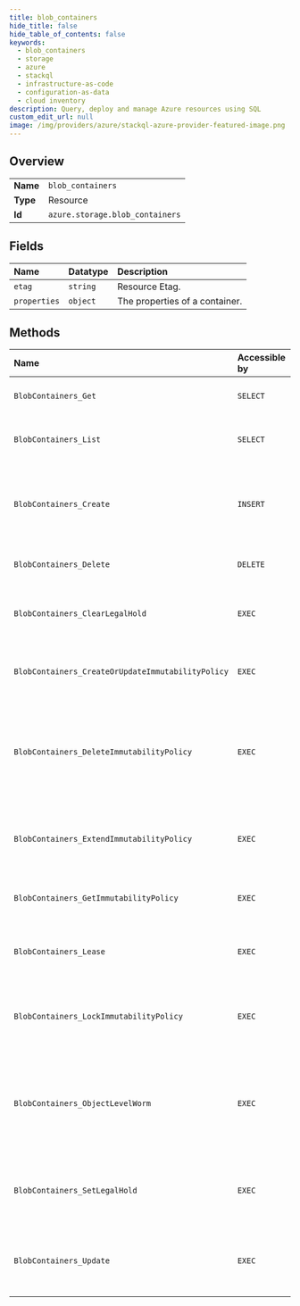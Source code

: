 ```yaml
---
title: blob_containers
hide_title: false
hide_table_of_contents: false
keywords:
  - blob_containers
  - storage
  - azure    
  - stackql
  - infrastructure-as-code
  - configuration-as-data
  - cloud inventory
description: Query, deploy and manage Azure resources using SQL
custom_edit_url: null
image: /img/providers/azure/stackql-azure-provider-featured-image.png
---
```

  
    

## Overview
<table><tbody>
<tr><td><b>Name</b></td><td><code>blob_containers</code></td></tr>
<tr><td><b>Type</b></td><td>Resource</td></tr>
<tr><td><b>Id</b></td><td><code>azure.storage.blob_containers</code></td></tr>
</tbody></table>

## Fields
| Name | Datatype | Description |
|:-----|:---------|:------------|
| `etag` | `string` | Resource Etag. |
| `properties` | `object` | The properties of a container. |
## Methods
| Name | Accessible by | Required Params | Description |
|:-----|:--------------|:----------------|:------------|
| `BlobContainers_Get` | `SELECT` | `accountName, containerName, resourceGroupName, subscriptionId` | Gets properties of a specified container.  |
| `BlobContainers_List` | `SELECT` | `accountName, resourceGroupName, subscriptionId` | Lists all containers and does not support a prefix like data plane. Also SRP today does not return continuation token. |
| `BlobContainers_Create` | `INSERT` | `accountName, containerName, resourceGroupName, subscriptionId` | Creates a new container under the specified account as described by request body. The container resource includes metadata and properties for that container. It does not include a list of the blobs contained by the container.  |
| `BlobContainers_Delete` | `DELETE` | `accountName, containerName, resourceGroupName, subscriptionId` | Deletes specified container under its account. |
| `BlobContainers_ClearLegalHold` | `EXEC` | `accountName, containerName, resourceGroupName, subscriptionId, data__tags` | Clears legal hold tags. Clearing the same or non-existent tag results in an idempotent operation. ClearLegalHold clears out only the specified tags in the request. |
| `BlobContainers_CreateOrUpdateImmutabilityPolicy` | `EXEC` | `accountName, containerName, immutabilityPolicyName, resourceGroupName, subscriptionId, data__properties` | Creates or updates an unlocked immutability policy. ETag in If-Match is honored if given but not required for this operation. |
| `BlobContainers_DeleteImmutabilityPolicy` | `EXEC` | `If-Match, accountName, containerName, immutabilityPolicyName, resourceGroupName, subscriptionId` | Aborts an unlocked immutability policy. The response of delete has immutabilityPeriodSinceCreationInDays set to 0. ETag in If-Match is required for this operation. Deleting a locked immutability policy is not allowed, the only way is to delete the container after deleting all expired blobs inside the policy locked container. |
| `BlobContainers_ExtendImmutabilityPolicy` | `EXEC` | `If-Match, accountName, containerName, resourceGroupName, subscriptionId, data__properties` | Extends the immutabilityPeriodSinceCreationInDays of a locked immutabilityPolicy. The only action allowed on a Locked policy will be this action. ETag in If-Match is required for this operation. |
| `BlobContainers_GetImmutabilityPolicy` | `EXEC` | `accountName, containerName, immutabilityPolicyName, resourceGroupName, subscriptionId` | Gets the existing immutability policy along with the corresponding ETag in response headers and body. |
| `BlobContainers_Lease` | `EXEC` | `accountName, containerName, resourceGroupName, subscriptionId, data__action` | The Lease Container operation establishes and manages a lock on a container for delete operations. The lock duration can be 15 to 60 seconds, or can be infinite. |
| `BlobContainers_LockImmutabilityPolicy` | `EXEC` | `If-Match, accountName, containerName, resourceGroupName, subscriptionId` | Sets the ImmutabilityPolicy to Locked state. The only action allowed on a Locked policy is ExtendImmutabilityPolicy action. ETag in If-Match is required for this operation. |
| `BlobContainers_ObjectLevelWorm` | `EXEC` | `accountName, containerName, resourceGroupName, subscriptionId` | This operation migrates a blob container from container level WORM to object level immutability enabled container. Prerequisites require a container level immutability policy either in locked or unlocked state, Account level versioning must be enabled and there should be no Legal hold on the container. |
| `BlobContainers_SetLegalHold` | `EXEC` | `accountName, containerName, resourceGroupName, subscriptionId, data__tags` | Sets legal hold tags. Setting the same tag results in an idempotent operation. SetLegalHold follows an append pattern and does not clear out the existing tags that are not specified in the request. |
| `BlobContainers_Update` | `EXEC` | `accountName, containerName, resourceGroupName, subscriptionId` | Updates container properties as specified in request body. Properties not mentioned in the request will be unchanged. Update fails if the specified container doesn't already exist.  |
